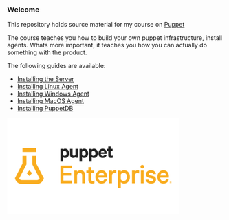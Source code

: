 ### Welcome

This repository holds source material for my course on [Puppet](https://puppet.com)

The course teaches you how to build your own puppet infrastructure, install agents.
Whats more important, it teaches you how you can actually do something with the product.

The following guides are available:

* [Installing the Server](/Guides/InstallingServer.md)
* [Installing Linux Agent](/Guides/InstallLin.md)
* [Installing Windows Agent](/Guides/InstallWin.md)
* [Installing MacOS Agent](/Guides/InstallMac.md)
* [Installing PuppetDB](/Guides/InstallingPuppetDB.md)

![logo](/images/logo.png)